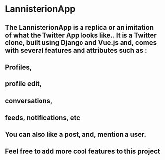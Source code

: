 # LannisterionApp
## The LannisterionApp is a replica or an imitation of what the Twitter App looks like.. It is a Twitter clone, built using Django and Vue.js and, comes with several features and attributes such as :
## Profiles,
## profile edit,
## conversations, 
## feeds, notifications, etc
## You can also like a post, and, mention a user.
## Feel free to add more cool features to this project
